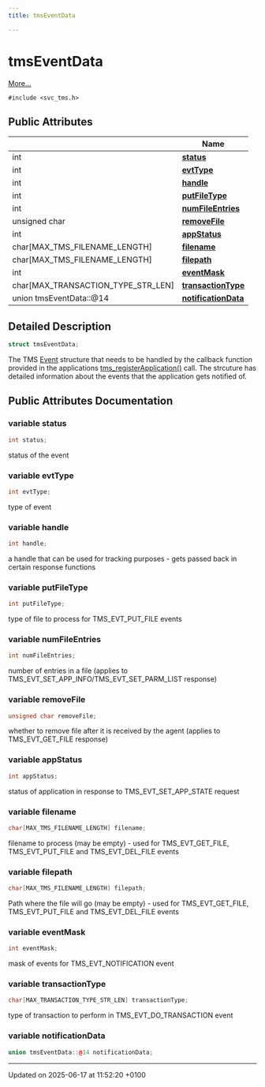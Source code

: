 ```yaml
---
title: tmsEventData

---
```


# tmsEventData



 [More...](#detailed-description)


`#include <svc_tms.h>`

## Public Attributes

|                | Name           |
| -------------- | -------------- |
| int | **[status](structtms_event_data.md#variable-status)**  |
| int | **[evtType](structtms_event_data.md#variable-evttype)**  |
| int | **[handle](structtms_event_data.md#variable-handle)**  |
| int | **[putFileType](structtms_event_data.md#variable-putfiletype)**  |
| int | **[numFileEntries](structtms_event_data.md#variable-numfileentries)**  |
| unsigned char | **[removeFile](structtms_event_data.md#variable-removefile)**  |
| int | **[appStatus](structtms_event_data.md#variable-appstatus)**  |
| char[MAX_TMS_FILENAME_LENGTH] | **[filename](structtms_event_data.md#variable-filename)**  |
| char[MAX_TMS_FILENAME_LENGTH] | **[filepath](structtms_event_data.md#variable-filepath)**  |
| int | **[eventMask](structtms_event_data.md#variable-eventmask)**  |
| char[MAX_TRANSACTION_TYPE_STR_LEN] | **[transactionType](structtms_event_data.md#variable-transactiontype)**  |
| union tmsEventData::@14 | **[notificationData](structtms_event_data.md#variable-notificationdata)**  |

## Detailed Description

```cpp
struct tmsEventData;
```


The TMS [Event](struct_event.md) structure that needs to be handled by the callback function provided in the applications [tms_registerApplication()](svc__tms_8h.md#function-tms-registerapplication) call. The strcuture has detailed information about the events that the application gets notified of. 

## Public Attributes Documentation

### variable status

```cpp
int status;
```


status of the event 


### variable evtType

```cpp
int evtType;
```


type of event 


### variable handle

```cpp
int handle;
```


a handle that can be used for tracking purposes - gets passed back in certain response functions 


### variable putFileType

```cpp
int putFileType;
```


type of file to process for TMS_EVT_PUT_FILE events 


### variable numFileEntries

```cpp
int numFileEntries;
```


number of entries in a file (applies to TMS_EVT_SET_APP_INFO/TMS_EVT_SET_PARM_LIST response) 


### variable removeFile

```cpp
unsigned char removeFile;
```


whether to remove file after it is received by the agent (applies to TMS_EVT_GET_FILE response) 


### variable appStatus

```cpp
int appStatus;
```


status of application in response to TMS_EVT_SET_APP_STATE request 


### variable filename

```cpp
char[MAX_TMS_FILENAME_LENGTH] filename;
```


filename to process (may be empty) - used for TMS_EVT_GET_FILE, TMS_EVT_PUT_FILE and TMS_EVT_DEL_FILE events 


### variable filepath

```cpp
char[MAX_TMS_FILENAME_LENGTH] filepath;
```


Path where the file will go (may be empty) - used for TMS_EVT_GET_FILE, TMS_EVT_PUT_FILE and TMS_EVT_DEL_FILE events 


### variable eventMask

```cpp
int eventMask;
```


mask of events for TMS_EVT_NOTIFICATION event 


### variable transactionType

```cpp
char[MAX_TRANSACTION_TYPE_STR_LEN] transactionType;
```


type of transaction to perform in TMS_EVT_DO_TRANSACTION event 


### variable notificationData

```cpp
union tmsEventData::@14 notificationData;
```


-------------------------------

Updated on 2025-06-17 at 11:52:20 +0100